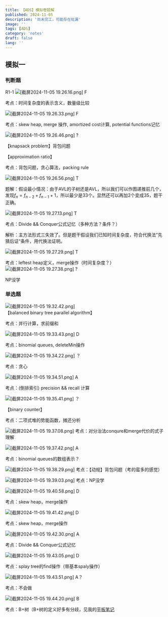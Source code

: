 ```yaml
---
title: 【ADS】模拟卷题解
published: 2024-11-05
description: '尚未完工，可能存在纰漏'
image: ''
tags: [ADS]
category: 'notes'
draft: false 
lang: ''
---
```

## 模拟一
### 判断题
R1-1
![[截屏2024-11-05 19.26.16.png]](/media/12.png)
F

考点：时间复杂度的表示含义，数量级比较

![[截屏2024-11-05 19.26.33.png]](/media/111.png)
F

考点：skew heap, merge 操作, amortized cost计算, potential functions记忆

![[截屏2024-11-05 19.26.46.png]](/media/13.png)
?

【knapsack problem】背包问题

【approximation ratio】

考点：背包问题，贪心算法，packing rule

![[截屏2024-11-05 19.26.56.png]](/media/14.png)
T

题解：假设最小情况：由于AVL的子树还是AVL，所以我们可以作图递推前几个，发现$f_n = f_{n-2} + f_{n-1} + 1$，所以最少是33个。显然还可以再加2个变成35，题干正确。

![[截屏2024-11-05 19.27.13.png]](/media/15.png)
T

考点：Divide && Conquer公式记忆（多种方法？条件？）

解析：主方法形式三失效了。但是题干假设我们已知时间复杂度，符合代换法”先猜后证“条件，用代换法证明。

![[截屏2024-11-05 19.27.29.png]](/media/16.png)
T

考点：leftest heap定义，merge操作（时间复杂度？）
![[截屏2024-11-05 19.27.38.png]](/media/17.png)
?

NP没学

### 单选题
![[截屏2024-11-05 19.32.42.png]](/media/18.png)
【balanced binary tree parallel algorithm】

考点：并行计算，求前缀和

![[截屏2024-11-05 19.33.43.png]](/media/19.png)
D

考点：binomial queues, deleteMin操作

![[截屏2024-11-05 19.34.22.png]](/media/20.png)
？

考点：贪心

![[截屏2024-11-05 19.34.51.png]](/media/21.png)
A

考点：(倒排索引)  precision && recall 计算

![[截屏2024-11-05 19.35.41.png]](/media/22.png)
？

【binary counter】

考点：二项式堆的势能函数，摊还分析

![[截屏2024-11-05 19.37.08.png]](/media/23.png)
考点：对分治法conqure和merge代价的式子理解

![[截屏2024-11-05 19.37.42.png]](/media/24.png)
A

考点：binomial queues的数组表示？

![[截屏2024-11-05 19.38.29.png]](/media/25.png)
考点：【动规】背包问题（考的蛮多的感觉）

![[截屏2024-11-05 19.39.03.png]](/media/26.png)
考点：NP没学

![[截屏2024-11-05 19.40.58.png]](/media/27.png)
D

考点：skew heap，merge操作

![[截屏2024-11-05 19.41.42.png]](/media/28.png)
D

考点：skew heap，merge操作

![[截屏2024-11-05 19.42.30.png]](/media/29.png)
A

考点：Divide && Conquer公式记忆

![[截屏2024-11-05 19.43.05.png]](/media/30.png)
D

考点：splay tree的find操作（带基本spaly操作）

![[截屏2024-11-05 19.43.51.png]](/media/31.png)
A？

考点：不会做

![[截屏2024-11-05 19.44.20.png]](/media/32.png)
B

考点：B+树（B+树的定义好多有分歧，见我的[平板笔记](https://tillyendless.github.io/posts/adsavlsplayrbb%E8%83%8C%E5%8C%85%E9%97%AE%E9%A2%98%E6%95%B4%E7%90%86%E5%B9%B3%E6%9D%BF%E7%AC%94%E8%AE%B0)
